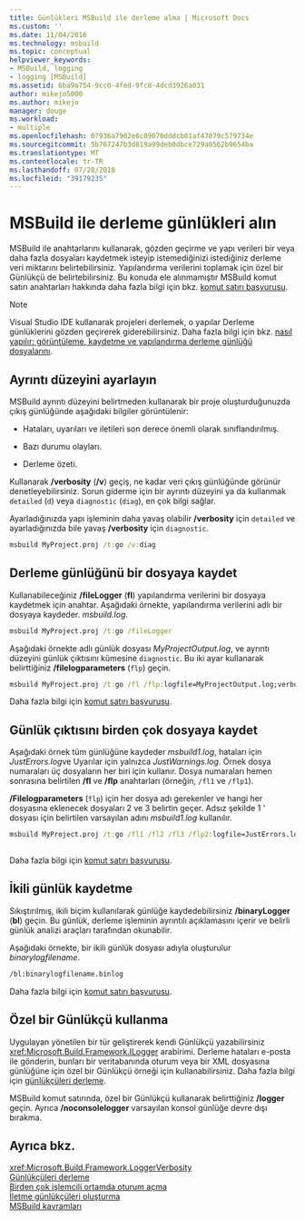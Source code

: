 ```yaml
---
title: Günlükleri MSBuild ile derleme alma | Microsoft Docs
ms.custom: ''
ms.date: 11/04/2016
ms.technology: msbuild
ms.topic: conceptual
helpviewer_keywords:
- MSBuild, logging
- logging [MSBuild]
ms.assetid: 6ba9a754-9cc0-4fed-9fc8-4dcd3926a031
author: mikejo5000
ms.author: mikejo
manager: douge
ms.workload:
- multiple
ms.openlocfilehash: 07936a7902e6c09070dddcb01af47079c579734e
ms.sourcegitcommit: 5b767247b3d819a99deb0dbce729a0562b9654ba
ms.translationtype: MT
ms.contentlocale: tr-TR
ms.lasthandoff: 07/20/2018
ms.locfileid: "39179235"
---
```

# <a name="obtain-build-logs-with-msbuild"></a>MSBuild ile derleme günlükleri alın
MSBuild ile anahtarlarını kullanarak, gözden geçirme ve yapı verileri bir veya daha fazla dosyaları kaydetmek isteyip istemediğinizi istediğiniz derleme veri miktarını belirtebilirsiniz. Yapılandırma verilerini toplamak için özel bir Günlükçü de belirtebilirsiniz. Bu konuda ele alınmamıştır MSBuild komut satırı anahtarları hakkında daha fazla bilgi için bkz. [komut satırı başvurusu](../msbuild/msbuild-command-line-reference.md).  
  
> [!NOTE]
>  Visual Studio IDE kullanarak projeleri derlemek, o yapılar Derleme günlüklerini gözden geçirerek giderebilirsiniz. Daha fazla bilgi için bkz. [nasıl yapılır: görüntüleme, kaydetme ve yapılandırma derleme günlüğü dosyalarını](../ide/how-to-view-save-and-configure-build-log-files.md).  
  
## <a name="set-the-level-of-detail"></a>Ayrıntı düzeyini ayarlayın  
 MSBuild ayrıntı düzeyini belirtmeden kullanarak bir proje oluşturduğunuzda çıkış günlüğünde aşağıdaki bilgiler görüntülenir:  
  
-   Hataları, uyarıları ve iletileri son derece önemli olarak sınıflandırılmış.  
  
-   Bazı durumu olayları.  
  
-   Derleme özeti.  

Kullanarak **/verbosity** (**/v**) geçiş, ne kadar veri çıkış günlüğünde görünür denetleyebilirsiniz. Sorun giderme için bir ayrıntı düzeyini ya da kullanmak `detailed` (`d`) veya `diagnostic` (`diag`), en çok bilgi sağlar.  

Ayarladığınızda yapı işleminin daha yavaş olabilir **/verbosity** için `detailed` ve ayarladığınızda bile yavaş **/verbosity** için `diagnostic`.  
  
```cmd  
msbuild MyProject.proj /t:go /v:diag  
```  

## <a name="save-the-build-log-to-a-file"></a>Derleme günlüğünü bir dosyaya kaydet  
 Kullanabileceğiniz **/fileLogger** (**fl**) yapılandırma verilerini bir dosyaya kaydetmek için anahtar. Aşağıdaki örnekte, yapılandırma verilerini adlı bir dosyaya kaydeder. *msbuild.log*.  
  
```cmd  
msbuild MyProject.proj /t:go /fileLogger  
```  
  
 Aşağıdaki örnekte adlı günlük dosyası *MyProjectOutput.log*, ve ayrıntı düzeyini günlük çıktısını kümesine `diagnostic`. Bu iki ayar kullanarak belirttiğiniz **/filelogparameters** (`flp`) geçin.  
  
```cmd  
msbuild MyProject.proj /t:go /fl /flp:logfile=MyProjectOutput.log;verbosity=diagnostic  
```  
  
 Daha fazla bilgi için [komut satırı başvurusu](../msbuild/msbuild-command-line-reference.md).  
  
## <a name="save-the-log-output-to-multiple-files"></a>Günlük çıktısını birden çok dosyaya kaydet  
 Aşağıdaki örnek tüm günlüğüne kaydeder *msbuild1.log*, hataları için *JustErrors.log*ve Uyarılar için yalnızca *JustWarnings.log*. Örnek dosya numaraları üç dosyaların her biri için kullanır. Dosya numaraları hemen sonrasına belirtilen **/fl** ve **/flp** anahtarları (örneğin, `/fl1` ve `/flp1`).  
  
 **/Filelogparameters** (`flp`) için her dosya adı gerekenler ve hangi her dosyasına eklenecek dosyaları 2 ve 3 belirtin geçer. Adsız şekilde 1 ' dosyası için belirtilen varsayılan adını *msbuild1.log* kullanılır.  
  
```cmd  
msbuild MyProject.proj /t:go /fl1 /fl2 /fl3 /flp2:logfile=JustErrors.log;errorsonly /flp3:logfile=JustWarnings.log;warningsonly  
  
```  
  
 Daha fazla bilgi için [komut satırı başvurusu](../msbuild/msbuild-command-line-reference.md).  

## <a name="save-a-binary-log"></a>İkili günlük kaydetme

Sıkıştırılmış, ikili biçim kullanılarak günlüğe kaydedebilirsiniz **/binaryLogger** (**bl**) geçin. Bu günlük, derleme işleminin ayrıntılı açıklamasını içerir ve belirli günlük analizi araçları tarafından okunabilir.

Aşağıdaki örnekte, bir ikili günlük dosyası adıyla oluşturulur *binarylogfilename*.

```cmd  
/bl:binarylogfilename.binlog
``` 
 
Daha fazla bilgi için [komut satırı başvurusu](../msbuild/msbuild-command-line-reference.md).  

## <a name="use-a-custom-logger"></a>Özel bir Günlükçü kullanma  
 Uygulayan yönetilen bir tür geliştirerek kendi Günlükçü yazabilirsiniz <xref:Microsoft.Build.Framework.ILogger> arabirimi. Derleme hataları e-posta ile gönderin, bunları bir veritabanında oturum veya bir XML dosyasına günlüğüne için özel bir Günlükçü örneği için kullanabilirsiniz. Daha fazla bilgi için [günlükçüleri derleme](../msbuild/build-loggers.md).  
  
 MSBuild komut satırında, özel bir Günlükçü kullanarak belirttiğiniz **/logger** geçin. Ayrıca **/noconsolelogger** varsayılan konsol günlüğe devre dışı bırakma.  
  
## <a name="see-also"></a>Ayrıca bkz.  
 <xref:Microsoft.Build.Framework.LoggerVerbosity>   
 [Günlükçüleri derleme](../msbuild/build-loggers.md)   
 [Birden çok işlemcili ortamda oturum açma](../msbuild/logging-in-a-multi-processor-environment.md)   
 [İletme günlükçüleri oluşturma](../msbuild/creating-forwarding-loggers.md)   
 [MSBuild kavramları](../msbuild/msbuild-concepts.md)